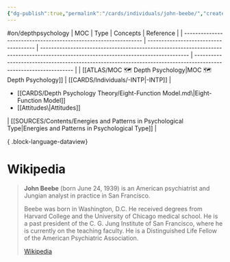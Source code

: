 ```yaml
---
{"dg-publish":true,"permalink":"/cards/individuals/john-beebe/","created":"2022-12-26T14:40:11.967+01:00","updated":"2023-04-29T17:07:13.523+02:00"}
---
```


#on/depthpsychology 
| MOC                                                             | Type                                  | Concepts                                                                                                                             | Reference                                                                                                        |
| --------------------------------------------------------------- | ------------------------------------- | ------------------------------------------------------------------------------------------------------------------------------------ | ---------------------------------------------------------------------------------------------------------------- |
| [[ATLAS/MOC 🗺️ Depth Psychology\|MOC 🗺️ Depth Psychology]] | [[CARDS/Individuals/-INTP\|-INTP]] | <ul><li>[[CARDS/Depth Psychology Theory/Eight-Function Model.md\\|Eight-Function Model]]</li><li>[[Attitudes\\|Attitudes]]</li></ul> | [[SOURCES/Contents/Energies and Patterns in Psychological Type\|Energies and Patterns in Psychological Type]] |

{ .block-language-dataview}

# Wikipedia 
> **John Beebe** (born June 24, 1939) is an American psychiatrist and  Jungian analyst in practice in San Francisco.
>
> Beebe was born in Washington, D.C. He received degrees from Harvard College and the University of Chicago medical school. He is a past president of the C. G. Jung Institute of San Francisco, where he is currently on the teaching faculty. He is a Distinguished Life Fellow of the American Psychiatric Association.
>
> [Wikipedia](https://en.wikipedia.org/wiki/John%20Beebe)